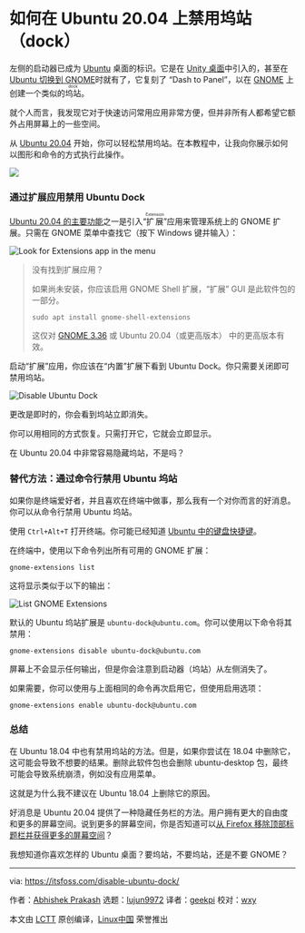 [#]: collector: (lujun9972)
[#]: translator: (geekpi)
[#]: reviewer: (wxy)
[#]: publisher: (wxy)
[#]: url: (https://linux.cn/article-12414-1.html)
[#]: subject: (How to Disable Dock on Ubuntu 20.04 and Gain More Screen Space)
[#]: via: (https://itsfoss.com/disable-ubuntu-dock/)
[#]: author: (Abhishek Prakash https://itsfoss.com/author/abhishek/)

如何在 Ubuntu 20.04 上禁用坞站（dock）
======

左侧的启动器已成为 [Ubuntu][1] 桌面的标识。它是在 [Unity 桌面][2]中引入的，甚至在 [Ubuntu 切换到 GNOME][3]时就有了，它复刻了 “Dash to Panel”，以在 [GNOME][4] 上创建一个类似的<ruby>坞站<rt>dock</rt></ruby>。

就个人而言，我发现它对于快速访问常用应用非常方便，但并非所有人都希望它额外占用屏幕上的一些空间。

从 [Ubuntu 20.04][5] 开始，你可以轻松禁用坞站。在本教程中，让我向你展示如何以图形和命令的方式执行此操作。

![][6]

### 通过扩展应用禁用 Ubuntu Dock

[Ubuntu 20.04 的主要功能][7]之一是引入“<ruby>扩展<rt>Extension</rt></ruby>”应用来管理系统上的 GNOME 扩展。只需在 GNOME 菜单中查找它（按下 Windows 键并输入）：

![Look for Extensions app in the menu][8]

> 没有找到扩展应用？
> 
> 如果尚未安装，你应该启用 GNOME Shell 扩展，“扩展” GUI 是此软件包的一部分。
>
> ```
> sudo apt install gnome-shell-extensions
> ```
>
> 这仅对 [GNOME 3.36][9] 或 Ubuntu 20.04（或更高版本） 中的更高版本有效。

启动“扩展”应用，你应该在“内置”扩展下看到 Ubuntu Dock。你只需要关闭即可禁用坞站。

![Disable Ubuntu Dock][10]

更改是即时的，你会看到坞站立即消失。

你可以用相同的方式恢复。只需打开它，它就会立即显示。

在 Ubuntu 20.04 中非常容易隐藏坞站，不是吗？

### 替代方法：通过命令行禁用 Ubuntu 坞站

如果你是终端爱好者，并且喜欢在终端中做事，那么我有一个对你而言的好消息。你可以从命令行禁用 Ubuntu 坞站。

使用 `Ctrl+Alt+T` 打开终端。你可能已经知道 [Ubuntu 中的键盘快捷键][11]。

在终端中，使用以下命令列出所有可用的 GNOME 扩展：

```
gnome-extensions list
```

这将显示类似于以下的输出：

![List GNOME Extensions][12]

默认的 Ubuntu 坞站扩展是 `ubuntu-dock@ubuntu.com`。你可以使用以下命令将其禁用：

```
gnome-extensions disable ubuntu-dock@ubuntu.com
```

屏幕上不会显示任何输出，但是你会注意到启动器（坞站）从左侧消失了。

如果需要，你可以使用与上面相同的命令再次启用它，但使用启用选项：

```
gnome-extensions enable ubuntu-dock@ubuntu.com
```

### 总结

在 Ubuntu 18.04 中也有禁用坞站的方法。但是，如果你尝试在 18.04 中删除它，这可能会导致不想要的结果。删除此软件包也会删除 ubuntu-desktop 包，最终可能会导致系统崩溃，例如没有应用菜单。

这就是为什么我不建议在 Ubuntu 18.04 上删除它的原因。

好消息是 Ubuntu 20.04 提供了一种隐藏任务栏的方法。用户拥有更大的自由度和更多的屏幕空间。说到更多的屏幕空间，你是否知道可以[从 Firefox 移除顶部标题栏并获得更多的屏幕空间][14]？

我想知道你喜欢怎样的 Ubuntu 桌面？要坞站，不要坞站，还是不要 GNOME？

--------------------------------------------------------------------------------

via: https://itsfoss.com/disable-ubuntu-dock/

作者：[Abhishek Prakash][a]
选题：[lujun9972][b]
译者：[geekpi](https://github.com/geekpi)
校对：[wxy](https://github.com/wxy)

本文由 [LCTT](https://github.com/LCTT/TranslateProject) 原创编译，[Linux中国](https://linux.cn/) 荣誉推出

[a]: https://itsfoss.com/author/abhishek/
[b]: https://github.com/lujun9972
[1]: https://ubuntu.com/
[2]: https://itsfoss.com/keeping-ubuntu-unity-alive/
[3]: https://itsfoss.com/ubuntu-unity-shutdown/
[4]: https://www.gnome.org/
[5]: https://itsfoss.com/download-ubuntu-20-04/
[6]: https://i1.wp.com/itsfoss.com/wp-content/uploads/2020/06/disable-dock-in-ubuntu.png?ssl=1
[7]: https://itsfoss.com/ubuntu-20-04-release-features/
[8]: https://i0.wp.com/itsfoss.com/wp-content/uploads/2020/06/GNOME-extensions-app-ubuntu.jpg?ssl=1
[9]: https://itsfoss.com/gnome-3-36-release/
[10]: https://i2.wp.com/itsfoss.com/wp-content/uploads/2020/06/disable-ubuntu-dock.png?ssl=1
[11]: https://itsfoss.com/ubuntu-shortcuts/
[12]: https://i1.wp.com/itsfoss.com/wp-content/uploads/2020/06/list-gnome-extensions.png?ssl=1
[13]: https://itsfoss.com/cdn-cgi/l/email-protection
[14]: https://itsfoss.com/remove-title-bar-firefox/

